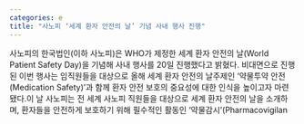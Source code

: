 ```yaml
---
categories: e
title: "사노피 ‘세계 환자 안전의 날’ 기념 사내 행사 진행"
---
```

사노피의 한국법인(이하 사노피)은 WHO가 제정한 세계 환자 안전의 날(World Patient Safety Day)을 기념해 사내 행사를 20일 진행했다고 밝혔다. 비대면으로 진행된 이번 행사는 임직원들을 대상으로 올해 세계 환자 안전의 날주제인 ‘약물투약 안전(Medication Safety)’과 함께 환자 안전 보호의 중요성에 대한 인식을 높이고자 마련됐다.이 날 사노피는 전 세계 사노피 직원들을 대상으로 세계 환자 안전의 날을 소개하며, 환자들을 안전하게 보호하기 위해 필수적인 활동인 ‘약물감시’(Pharmacovigilan